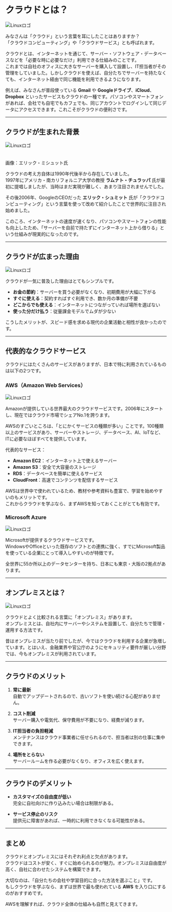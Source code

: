 # クラウドとは？
![Linuxロゴ](./img/クラウドとは.png)　

みなさんは「クラウド」という言葉を耳にしたことはありますか？  
「クラウドコンピューティング」や「クラウドサービス」とも呼ばれます。  

クラウドとは、インターネットを通じて、サーバー・ソフトウェア・データベースなどを「必要な時に必要なだけ」利用できる仕組みのことです。  
これまでは自社のオフィスに大きなサーバーを購入して設置し、IT担当者がその管理をしていました。しかしクラウドを使えば、自分たちでサーバーを持たなくても、インターネット経由で同じ機能を利用できるようになります。  

例えば、みなさんが普段使っている **Gmail** や **Googleドライブ**、**iCloud**、**Dropbox** といったサービスもクラウドの一種です。パソコンやスマートフォンがあれば、会社でも自宅でもカフェでも、同じアカウントでログインして同じデータにアクセスできます。これこそがクラウドの便利さです。

---

## クラウドが生まれた背景
![Linuxロゴ](./img/エリックミシュット.jpg)　

　　　　　　　　　　　　　　　　　　　　　　　　　　　　　　　　　　　　　画像：エリック・ミシュット氏

クラウドの考え方自体は1990年代後半から存在していました。  
1997年にアメリカ・南カリフォルニア大学の教授 **ラムナト・チュラッパ** 氏が最初に提唱しましたが、当時はまだ実現が難しく、あまり注目されませんでした。  

その後2006年、GoogleのCEOだった **エリック・シュミット** 氏が「クラウドコンピューティング」という言葉を使って改めて紹介したことで世界的に注目され始めました。  

このころ、インターネットの速度が速くなり、パソコンやスマートフォンの性能も向上したため、「サーバーを自前で持たずにインターネット上から借りる」という仕組みが現実的になったのです。

---

## クラウドが広まった理由
![Linuxロゴ](./img/クラウドが広まった理由.png)

クラウドが一気に普及した理由はとてもシンプルです。  

- **お金の節約**：サーバーを買う必要がなくなり、初期費用が大幅に下がる  
- **すぐに使える**：契約すればすぐ利用でき、数か月の準備が不要  
- **どこからでも使える**：インターネットにつながっていれば場所を選ばない  
- **使った分だけ払う**：従量課金モデルでムダが少ない  

こうしたメリットが、スピード感を求める現代の企業活動と相性が良かったのです。  

---

## 代表的なクラウドサービス

クラウドにはたくさんのサービスがありますが、日本で特に利用されているものは以下の2つです。



### AWS（Amazon Web Services）
![Linuxロゴ](./img/aws.jpg)　

Amazonが提供している世界最大のクラウドサービスです。2006年にスタートし、現在ではクラウド市場でシェアNo.1を誇ります。  



AWSのすごいところは、「とにかくサービスの種類が多い」ことです。100種類以上のサービスがあり、サーバーやストレージ、データベース、AI、IoTなど、ITに必要なほぼすべてを提供しています。  

代表的なサービス：  
- **Amazon EC2**：インターネット上で使えるサーバー  
- **Amazon S3**：安全で大容量のストレージ  
- **RDS**：データベースを簡単に使えるサービス  
- **CloudFront**：高速でコンテンツを配信するサービス  

AWSは世界中で使われているため、教材や参考資料も豊富で、学習を始めやすいのもメリットです。  
これからクラウドを学ぶなら、まずAWSを知っておくことがとても有効です。

### Microsoft Azure
![Linuxロゴ](./img/Azure.jpg)　

Microsoftが提供するクラウドサービスです。  
WindowsやOfficeといった既存のソフトとの連携に強く、すでにMicrosoft製品を使っている企業にとって導入しやすいのが特徴です。  

全世界に55か所以上のデータセンターを持ち、日本にも東京・大阪の2拠点があります。  

---

## オンプレミスとは？
![Linuxロゴ](./img/オンプレ.png)　

クラウドとよく比較される言葉に「オンプレミス」があります。  
オンプレミスとは、自社内にサーバーやシステムを設置して、自分たちで管理・運用する方法です。  

昔はオンプレミスが当たり前でしたが、今ではクラウドを利用する企業が急増しています。とはいえ、金融業界や官公庁のようにセキュリティ要件が厳しい分野では、今もオンプレミスが利用されています。

---

## クラウドのメリット

1. **常に最新**  
   自動でアップデートされるので、古いソフトを使い続ける心配がありません。  

2. **コスト削減**  
   サーバー購入や電気代、保守費用が不要になり、経費が減ります。  

3. **IT担当者の負担軽減**  
   メンテナンスはクラウド事業者に任せられるので、担当者は別の仕事に集中できます。  

4. **場所をとらない**  
   サーバールームを作る必要がなくなり、オフィスを広く使えます。  

---

## クラウドのデメリット

- **カスタマイズの自由度が低い**  
  完全に自社向けに作り込みたい場合は制限がある。  

- **サービス停止のリスク**  
  提供元に障害があれば、一時的に利用できなくなる可能性がある。  

---

## まとめ

クラウドとオンプレミスにはそれぞれ利点と欠点があります。  
クラウドはコストが安く、すぐに始められるのが魅力。オンプレミスは自由度が高く、自社に合わせたシステムを構築できます。  

大切なのは、「自分たちの会社や学習目的に合った方法を選ぶこと」です。  
もしクラウドを学ぶなら、まずは世界で最も使われている **AWS** を入り口にするのがおすすめです。  

AWSを理解すれば、クラウド全体の仕組みも自然と見えてきます。
